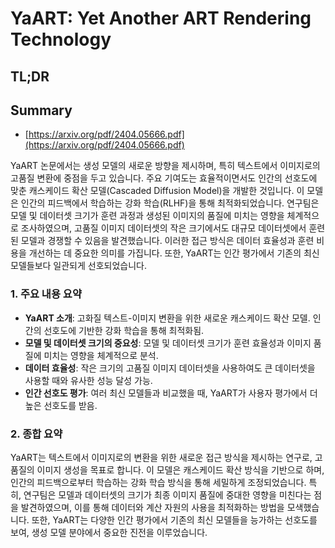 # YaART: Yet Another ART Rendering Technology
## TL;DR
## Summary
- [https://arxiv.org/pdf/2404.05666.pdf](https://arxiv.org/pdf/2404.05666.pdf)

YaART 논문에서는 생성 모델의 새로운 방향을 제시하며, 특히 텍스트에서 이미지로의 고품질 변환에 중점을 두고 있습니다. 주요 기여도는 효율적이면서도 인간의 선호도에 맞춘 캐스케이드 확산 모델(Cascaded Diffusion Model)을 개발한 것입니다. 이 모델은 인간의 피드백에서 학습하는 강화 학습(RLHF)을 통해 최적화되었습니다. 연구팀은 모델 및 데이터셋 크기가 훈련 과정과 생성된 이미지의 품질에 미치는 영향을 체계적으로 조사하였으며, 고품질 이미지 데이터셋의 작은 크기에서도 대규모 데이터셋에서 훈련된 모델과 경쟁할 수 있음을 발견했습니다. 이러한 접근 방식은 데이터 효율성과 훈련 비용을 개선하는 데 중요한 의미를 가집니다. 또한, YaART는 인간 평가에서 기존의 최신 모델들보다 일관되게 선호되었습니다.

### 1. 주요 내용 요약
- **YaART 소개**: 고화질 텍스트-이미지 변환을 위한 새로운 캐스케이드 확산 모델. 인간의 선호도에 기반한 강화 학습을 통해 최적화됨.
- **모델 및 데이터셋 크기의 중요성**: 모델 및 데이터셋 크기가 훈련 효율성과 이미지 품질에 미치는 영향을 체계적으로 분석.
- **데이터 효율성**: 작은 크기의 고품질 이미지 데이터셋을 사용하여도 큰 데이터셋을 사용할 때와 유사한 성능 달성 가능.
- **인간 선호도 평가**: 여러 최신 모델들과 비교했을 때, YaART가 사용자 평가에서 더 높은 선호도를 받음.

### 2. 종합 요약
YaART는 텍스트에서 이미지로의 변환을 위한 새로운 접근 방식을 제시하는 연구로, 고품질의 이미지 생성을 목표로 합니다. 이 모델은 캐스케이드 확산 방식을 기반으로 하며, 인간의 피드백으로부터 학습하는 강화 학습 방식을 통해 세밀하게 조정되었습니다. 특히, 연구팀은 모델과 데이터셋의 크기가 최종 이미지 품질에 중대한 영향을 미친다는 점을 발견하였으며, 이를 통해 데이터와 계산 자원의 사용을 최적화하는 방법을 모색했습니다. 또한, YaART는 다양한 인간 평가에서 기존의 최신 모델들을 능가하는 선호도를 보여, 생성 모델 분야에서 중요한 진전을 이루었습니다.